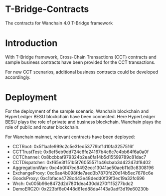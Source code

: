 # T-Bridge-Contracts
The contracts for Wanchain 4.0 T-Bridge framework

# Introduction

With T-Bridge framework, Cross-Chain Transactions (CCT) contracts and sample business contracts have been provided for the CCT transactions.

For new CCT scenarios, additional business contracts could be developed accordingly.

# Deployment

For the deployment of the sample scenario, Wanchain blockchain and HyperLedger BESU blockchain have been connected. Here HyperLedger BESU plays the role of private and business blockchain. Wanchain plays the role of public and router blockchain.

For Wanchain mainnet, relevant contracts have been deployed:

- CCTRoot: 0x5f1aa1e999c2c5e31ed53779bf1d10fa3257516f
- CCTTrustTest: 0x6ef5eb9dd724c6fe24167b4c6c7c4bb64f6a0a0f
- CCTChannel: 0x8bcbbaf979324b2ea6fa14b5d15599789c81dac7
- CCTDispatcher: 0xf65e3f151b5f76055571b46cbab3d42247df8402
- AggregationWan: 0xc4b0f47ec8492ecc13041ae50aeb11d3c8308196
- ExchangeProxy: 0xc6ae4b098fde7aed3b7870fd20d14b5ec7678c6e
- GoodsProxy: 0xc1bface4728c443e48dedd0f39f3ec19a32fc696
- Wrch: 0x005b96e8472d2d7801dea430dd270f115277bdc2
- DemoERC20: 0x223bf6e0448d61ed88da4143a0adf3d19e60230b

